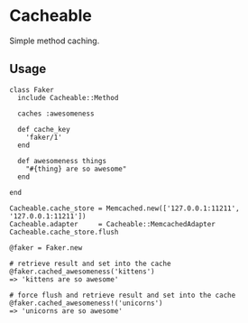 # Cacheable #

  Simple method caching.

## Usage ##

    class Faker
      include Cacheable::Method

      caches :awesomeness

      def cache_key
        'faker/1'
      end

      def awesomeness things
        "#{thing} are so awesome"
      end

    end

    Cacheable.cache_store = Memcached.new(['127.0.0.1:11211', '127.0.0.1:11211'])
    Cacheable.adapter     = Cacheable::MemcachedAdapter
    Cacheable.cache_store.flush

    @faker = Faker.new
    
    # retrieve result and set into the cache
    @faker.cached_awesomeness('kittens')
    => 'kittens are so awesome'

    # force flush and retrieve result and set into the cache
    @faker.cached_awesomeness!('unicorns')
    => 'unicorns are so awesome'



